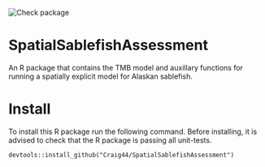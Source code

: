 ![Check package](https://github.com/Craig44/SpatialSablefishAssessment/actions/workflows/r.yml/badge.svg)
# SpatialSablefishAssessment
An R package that contains the TMB model and auxillary functions for running a spatially explicit model for Alaskan sablefish.


# Install 
To install this R package run the following command. Before installing, it is advised to check that the R package is passing all unit-tests.

```
devtools::install_github("Craig44/SpatialSablefishAssessment")
```

#  
